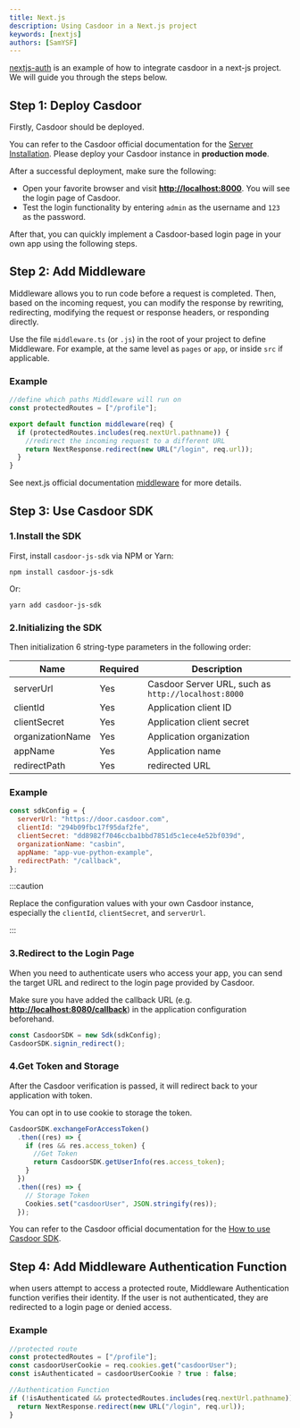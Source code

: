 ```yaml
---
title: Next.js
description: Using Casdoor in a Next.js project
keywords: [nextjs]
authors: [SamYSF]
---
```


[nextjs-auth](https://github.com/casdoor/nextjs-auth) is an example of how to integrate casdoor in a next-js project. We will guide you through the steps below.

## Step 1: Deploy Casdoor

Firstly, Casdoor should be deployed.

You can refer to the Casdoor official documentation for the [Server Installation](/docs/basic/server-installation). Please deploy your Casdoor instance in **production mode**.

After a successful deployment, make sure the following:

- Open your favorite browser and visit **<http://localhost:8000>**. You will see the login page of Casdoor.
- Test the login functionality by entering `admin` as the username and `123` as the password.

After that, you can quickly implement a Casdoor-based login page in your own app using the following steps.

## Step 2: Add Middleware

Middleware allows you to run code before a request is completed. Then, based on the incoming request, you can modify the response by rewriting, redirecting, modifying the request or response headers, or responding directly.

Use the file `middleware.ts` (or `.js`) in the root of your project to define Middleware. For example, at the same level as `pages` or `app`, or inside `src` if applicable.

### Example

```js
//define which paths Middleware will run on
const protectedRoutes = ["/profile"];

export default function middleware(req) {
  if (protectedRoutes.includes(req.nextUrl.pathname)) {
    //redirect the incoming request to a different URL
    return NextResponse.redirect(new URL("/login", req.url));
  }
}
```

See next.js official documentation [middleware](https://nextjs.org/docs/app/building-your-application/routing/middleware) for more details.

## Step 3: Use Casdoor SDK

### 1.Install the SDK

First, install `casdoor-js-sdk` via NPM or Yarn:

```shell
npm install casdoor-js-sdk
```

Or:

```shell
yarn add casdoor-js-sdk
```

### 2.Initializing the SDK

Then initialization 6 string-type parameters in the following order:

| Name | Required | Description |
|--------------------|----------|-----------------------------------------------------|
| serverUrl | Yes | Casdoor Server URL, such as `http://localhost:8000` |
| clientId | Yes | Application client ID |
| clientSecret | Yes | Application client secret |
| organizationName | Yes | Application organization |
| appName | Yes | Application name |
| redirectPath | Yes | redirected URL |

### Example

```js
const sdkConfig = {
  serverUrl: "https://door.casdoor.com",
  clientId: "294b09fbc17f95daf2fe",
  clientSecret: "dd8982f7046ccba1bbd7851d5c1ece4e52bf039d",
  organizationName: "casbin",
  appName: "app-vue-python-example",
  redirectPath: "/callback",
};
```

:::caution

Replace the configuration values with your own Casdoor instance, especially the `clientId`, `clientSecret`, and `serverUrl`.

:::

### 3.Redirect to the Login Page

When you need to authenticate users who access your app, you can send the target URL and redirect to the login page provided by Casdoor.

Make sure you have added the callback URL (e.g. **<http://localhost:8080/callback>**) in the application configuration beforehand.

```js
const CasdoorSDK = new Sdk(sdkConfig);
CasdoorSDK.signin_redirect();
```

### 4.Get Token and Storage

After the Casdoor verification is passed, it will redirect back to your application with token.

You can opt in to use cookie to storage the token.

```js
CasdoorSDK.exchangeForAccessToken()
  .then((res) => {
    if (res && res.access_token) {
      //Get Token
      return CasdoorSDK.getUserInfo(res.access_token);
    }
  })
  .then((res) => {
    // Storage Token
    Cookies.set("casdoorUser", JSON.stringify(res));
  });
```

You can refer to the Casdoor official documentation for the [How to use Casdoor SDK](https://casdoor.org/docs/how-to-connect/sdk/#how-to-use-casdoor-sdk).

## Step 4: Add Middleware Authentication Function

when users attempt to access a protected route, Middleware Authentication function verifies their identity. If the user is not authenticated, they are redirected to a login page or denied access.

### Example

```js
//protected route
const protectedRoutes = ["/profile"];
const casdoorUserCookie = req.cookies.get("casdoorUser");
const isAuthenticated = casdoorUserCookie ? true : false;

//Authentication Function
if (!isAuthenticated && protectedRoutes.includes(req.nextUrl.pathname)) {
  return NextResponse.redirect(new URL("/login", req.url));
}
```
